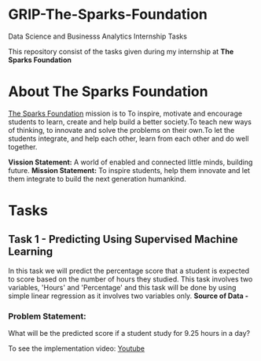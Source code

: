 # GRIP-The-Sparks-Foundation

Data Science and Businesss Analytics Internship Tasks

This repository consist of the tasks given during my internship at **The Sparks Foundation**

# About The Sparks Foundation

[The Sparks Foundation](https://www.thesparksfoundationsingapore.org/) mission is to To inspire, motivate and encourage students to learn, create and help build a better society.To teach new ways of thinking, to innovate and solve the problems on their own.To let the students integrate, and help each other, learn from each other and do well together.

**Vission Statement:** A world of enabled and connected little minds, building future.
**Mission Statement:** To inspire students, help them innovate and let them integrate to build the next generation humankind.

# Tasks

## Task 1 - Predicting Using Supervised Machine Learning

In this task we will predict the percentage score that a student is expected to score based on the number of hours they studied. This task involves two variables, 'Hours' and 'Percentage' and this task will be done by using simple linear regression as it involves two variables only.
**Source of Data -** 

### Problem Statement:

  What will be the predicted score if a student study for 9.25 hours in a day?

To see the implementation video:
[Youtube]()
